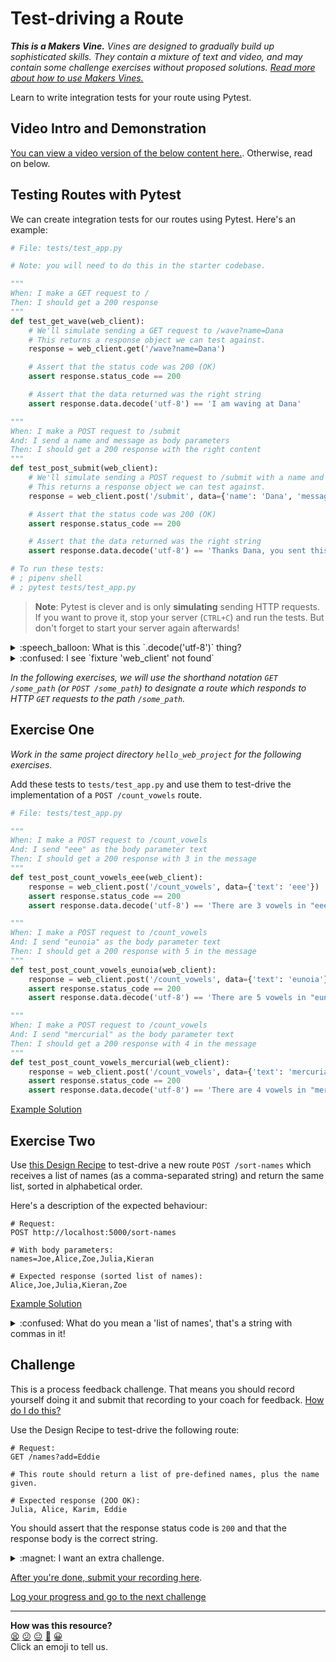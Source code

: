 # Test-driving a Route

_**This is a Makers Vine.** Vines are designed to gradually build up
sophisticated skills. They contain a mixture of text and video, and may contain
some challenge exercises without proposed solutions. [Read more about how to use
Makers
Vines.](https://github.com/makersacademy/course/blob/main/labels/vines.md)_

Learn to write integration tests for your route using Pytest.

## Video Intro and Demonstration

[You can view a video version of the below content here.](https://www.youtube.com/watch?v=xBz6_cRfr78&t=1171s). Otherwise, read on below.

## Testing Routes with Pytest

We can create integration tests for our routes using Pytest. Here's an example:

```python
# File: tests/test_app.py

# Note: you will need to do this in the starter codebase.

"""
When: I make a GET request to /
Then: I should get a 200 response
"""
def test_get_wave(web_client):
    # We'll simulate sending a GET request to /wave?name=Dana
    # This returns a response object we can test against.
    response = web_client.get('/wave?name=Dana')

    # Assert that the status code was 200 (OK)
    assert response.status_code == 200

    # Assert that the data returned was the right string
    assert response.data.decode('utf-8') == 'I am waving at Dana'

"""
When: I make a POST request to /submit
And: I send a name and message as body parameters
Then: I should get a 200 response with the right content
"""
def test_post_submit(web_client):
    # We'll simulate sending a POST request to /submit with a name and message
    # This returns a response object we can test against.
    response = web_client.post('/submit', data={'name': 'Dana', 'message': 'Hello'})

    # Assert that the status code was 200 (OK)
    assert response.status_code == 200

    # Assert that the data returned was the right string
    assert response.data.decode('utf-8') == 'Thanks Dana, you sent this message: "Hello"'

# To run these tests:
# ; pipenv shell
# ; pytest tests/test_app.py
```

> **Note**: Pytest is clever and is only **simulating** sending HTTP requests.
> If you want to prove it, stop your server (`CTRL+C`) and run the tests. But
> don't forget to start your server again afterwards!

<details>
  <summary>:speech_balloon: What is this `.decode('utf-8')` thing?</summary>

  ---

  An HTTP server might send all kinds of things back in a response. We're sending
  text, but it might also send an image, a video file, or your favourite music
  track!

  This `decode('utf-8')` call decodes the response data as what we know it is —
  a string. UTF-8 is a way that string data is represented in a computer.

  ---

</details>

<details>
  <summary>:confused: I see `fixture 'web_client' not found`</summary>

  ---

  Are you running these tests in the `hello_web_project` project? If not, you
  will need to be. Contact your coach if you still see this error.

  ---

</details>

_In the following exercises, we will use the shorthand notation `GET /some_path`
(or `POST /some_path`) to designate a route which responds to HTTP `GET`
requests to the path `/some_path`._

## Exercise One

_Work in the same project directory `hello_web_project` for the following
exercises._

Add these tests to `tests/test_app.py` and use them to test-drive the
implementation of a `POST /count_vowels` route.

```python
# File: tests/test_app.py

"""
When: I make a POST request to /count_vowels
And: I send "eee" as the body parameter text
Then: I should get a 200 response with 3 in the message
"""
def test_post_count_vowels_eee(web_client):
    response = web_client.post('/count_vowels', data={'text': 'eee'})
    assert response.status_code == 200
    assert response.data.decode('utf-8') == 'There are 3 vowels in "eee"'

"""
When: I make a POST request to /count_vowels
And: I send "eunoia" as the body parameter text
Then: I should get a 200 response with 5 in the message
"""
def test_post_count_vowels_eunoia(web_client):
    response = web_client.post('/count_vowels', data={'text': 'eunoia'})
    assert response.status_code == 200
    assert response.data.decode('utf-8') == 'There are 5 vowels in "eunoia"'

"""
When: I make a POST request to /count_vowels
And: I send "mercurial" as the body parameter text
Then: I should get a 200 response with 4 in the message
"""
def test_post_count_vowels_mercurial(web_client):
    response = web_client.post('/count_vowels', data={'text': 'mercurial'})
    assert response.status_code == 200
    assert response.data.decode('utf-8') == 'There are 4 vowels in "mercurial"'
```

[Example Solution](https://www.youtube.com/watch?v=xBz6_cRfr78&t=1778s)

## Exercise Two

Use [this Design Recipe](../resources/plain_route_recipe_template.md) to
test-drive a new route `POST /sort-names` which receives a list of names (as a
comma-separated string) and return the same list, sorted in alphabetical order.

Here's a description of the expected behaviour:

```
# Request:
POST http://localhost:5000/sort-names

# With body parameters:
names=Joe,Alice,Zoe,Julia,Kieran

# Expected response (sorted list of names):
Alice,Joe,Julia,Kieran,Zoe
```

[Example Solution](https://www.youtube.com/watch?v=xBz6_cRfr78&t=2051s)

<details>
  <summary>:confused: What do you mean a 'list of names', that's a string with commas in it!</summary>

  ---

  Well spotted. HTTP requests transfer everything as strings, both requests
  and responses, so cannot transmit lists or other data structures directly.
  
  Here we've used commas to represent a list of items. You'll need to take the
  string `"Joe,Alice,Zoe,Julia,Kieran"` and somehow transform it into a Python
  list. You'll also need to do the reverse to transmit it back in the response.

  In industry, there are various standardised formats to represent lists and
  dictionaries as strings. One is called JSON, which you may want to research
  if you are interested.

  ---

</details>

## Challenge

This is a process feedback challenge. That means you should record yourself
doing it and submit that recording to your coach for feedback. [How do I do
this?](https://github.com/makersacademy/golden-square-in-python/blob/main/pills/process_feedback_challenges.md)

Use the Design Recipe to test-drive the following route:

```
# Request:
GET /names?add=Eddie

# This route should return a list of pre-defined names, plus the name given.

# Expected response (2OO OK):
Julia, Alice, Karim, Eddie
```

You should assert that the response status code is `200` and that the response
body is the correct string.

<details>
  <summary>:magnet: I want an extra challenge.</summary>

  ---

  For an extra challenge, add multiple names and sort them alphabetically.

  ```
  # Request:
  GET /names?add=Eddie,Leo

  # Expected response (2OO OK):
  Alice, Eddie, Julia, Karim, Leo
  ```

  ---
</details>

[After you're done, submit your recording
here](https://airtable.com/shrvo9ePjlwnaiLv5?prefill_Item=webpy_as01).



[Log your progress and go to the next challenge](https://makers-event-logger.herokuapp.com/?event=03_test_driving_a_route.md&repository=makersacademy%2Fweb-applications-in-python&redirect=challenges%2F04_test_driving_route_with_database.md)

<!-- BEGIN GENERATED SECTION DO NOT EDIT -->

---

**How was this resource?**  
[😫](https://airtable.com/shrUJ3t7KLMqVRFKR?prefill_Repository=makersacademy%2Fweb-applications-in-python&prefill_File=challenges%2F03_test_driving_a_route.md&prefill_Sentiment=😫) [😕](https://airtable.com/shrUJ3t7KLMqVRFKR?prefill_Repository=makersacademy%2Fweb-applications-in-python&prefill_File=challenges%2F03_test_driving_a_route.md&prefill_Sentiment=😕) [😐](https://airtable.com/shrUJ3t7KLMqVRFKR?prefill_Repository=makersacademy%2Fweb-applications-in-python&prefill_File=challenges%2F03_test_driving_a_route.md&prefill_Sentiment=😐) [🙂](https://airtable.com/shrUJ3t7KLMqVRFKR?prefill_Repository=makersacademy%2Fweb-applications-in-python&prefill_File=challenges%2F03_test_driving_a_route.md&prefill_Sentiment=🙂) [😀](https://airtable.com/shrUJ3t7KLMqVRFKR?prefill_Repository=makersacademy%2Fweb-applications-in-python&prefill_File=challenges%2F03_test_driving_a_route.md&prefill_Sentiment=😀)  
Click an emoji to tell us.

<!-- END GENERATED SECTION DO NOT EDIT -->
